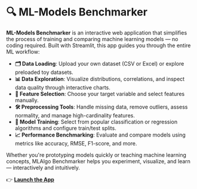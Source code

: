 # 🔍 ML-Models Benchmarker

**ML-Models Benchmarker** is an interactive web application that simplifies the process of training and comparing machine learning models — no coding required. Built with Streamlit, this app guides you through the entire ML workflow:

- **🗂️ Data Loading**: Upload your own dataset (CSV or Excel) or explore preloaded toy datasets.  
- **📊 Data Exploration**: Visualize distributions, correlations, and inspect data quality through interactive charts.  
- **🎯 Feature Selection**: Choose your target variable and select features manually.  
- **🛠️ Preprocessing Tools**: Handle missing data, remove outliers, assess normality, and manage high-cardinality features.  
- **🧠 Model Training**: Select from popular classification or regression algorithms and configure train/test splits.  
- **📈 Performance Benchmarking**: Evaluate and compare models using metrics like accuracy, RMSE, F1-score, and more.  
  

Whether you're prototyping models quickly or teaching machine learning concepts, MLAlgo Benchmarker helps you experiment, visualize, and learn — interactively and intuitively.

  
👉 **[Launch the App](https://davidepanza-mlalgobench-srcmain-cp6iq9.streamlit.app/)**  
